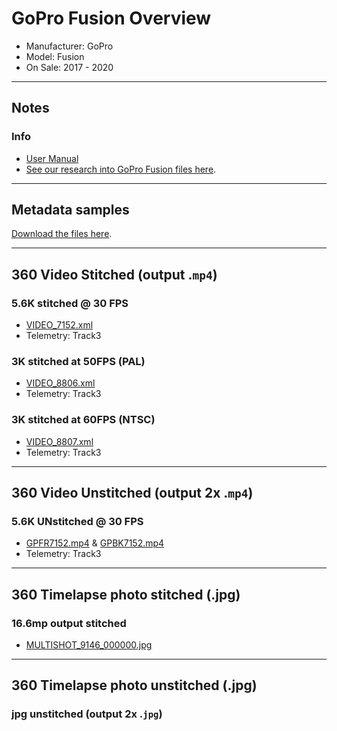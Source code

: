# GoPro Fusion Overview

* Manufacturer: GoPro
* Model: Fusion
* On Sale: 2017 - 2020

---

## Notes

### Info

* [User Manual](/Fusion_UM_ENG_REVC.pdf)
* [See our research into GoPro Fusion files here](https://guides.trekview.org/explorer/developer-docs/sequences/process/gopro-fusion).

---

## Metadata samples

[Download the files here](https://drive.google.com/drive/folders/1QaNr-cfUT4lBYxVoBVe98q_-WH6NAd31?usp=sharing).

---

## 360 Video Stitched (output .`mp4`)

### 5.6K stitched @ 30 FPS

* [VIDEO_7152.xml](/VIDEO_7152.xml)
* Telemetry: Track3

### 3K stitched at 50FPS (PAL)

* [VIDEO_8806.xml](/fusion/VIDEO_8806.xml)
* Telemetry: Track3

### 3K stitched at 60FPS (NTSC)

* [VIDEO_8807.xml](/fusion/VIDEO_8807.xml)
* Telemetry: Track3

---

## 360 Video Unstitched (output 2x .`mp4`)

### 5.6K UNstitched @ 30 FPS

* [GPFR7152.mp4](/GPFR7152.xml) & [GPBK7152.mp4](/GPBK7152.xml)
* Telemetry: Track3

---

## 360 Timelapse photo stitched (.jpg)

### 16.6mp output stitched

* [MULTISHOT_9146_000000.jpg](/MULTISHOT_9146_000000.xml)

---

## 360 Timelapse photo unstitched (.jpg)

### jpg unstitched (output 2x .`jpg`)

